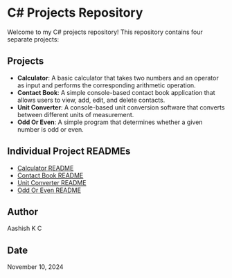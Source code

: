 # C# Projects Repository

Welcome to my C# projects repository! This repository contains four separate projects:

## Projects

* **Calculator**: A basic calculator that takes two numbers and an operator as input and performs the corresponding arithmetic operation.
* **Contact Book**: A simple console-based contact book application that allows users to view, add, edit, and delete contacts.
* **Unit Converter**: A console-based unit conversion software that converts between different units of measurement.
* **Odd Or Even**: A simple program that determines whether a given number is odd or even.

## Individual Project READMEs

* [Calculator README](Calculator/README.md)
* [Contact Book README](ContactBook/README.md)
* [Unit Converter README](MeasurementConverter/README.md)
* [Odd Or Even README](OddOrEven/README.md)

## Author

Aashish K C

## Date

November 10, 2024